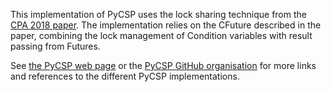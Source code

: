 This implementation of PyCSP uses the lock sharing technique from the [CPA 2018 paper](http://wotug.cs.unlv.edu/cpa2018/preprints/02-preprint.pdf). 
The implementation relies on the CFuture described in the paper, combining the lock management of Condition variables with result passing from Futures. 

See [the PyCSP web page](https://pycsp.github.io/) or the [PyCSP GitHub organisation](https://github.com/PyCSP) for more links and references to the different PyCSP implementations. 
